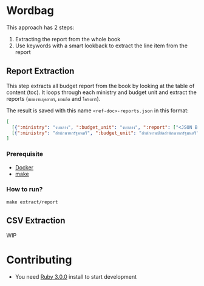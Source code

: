 # Wordbag

This approach has 2 steps:

1. Extracting the report from the whole book
2. Use keywords with a smart lookback to extract the line item from the report

## Report Extraction

This step extracts all budget report from the book by looking at the table of content (toc). It loops through each ministry and budget unit and extract the reports (`แผนงานบุคลากร`, `ผลผลิต` and `โครงการ`).

The result is saved with this name `<ref-doc>-reports.json` in this format:

```json
[
  [{":ministry": "งบกลาง", ":budget_unit": "งบกลาง", ":report": ["<JSON BLOB WITH COORDINATE FROM OCR>"] }],
  [{":ministry": "สำนักนายกรัฐมนตรี", ":budget_unit": "สำนักงานปลัดสำนักนายกรัฐมนตรี", ":report": ["<JSON BLOB WITH COORDINATE FROM OCR>"] }]
]
```

### Prerequisite
- [Docker](https://www.docker.com/)
- [make](https://www.gnu.org/software/make/)

### How to run?
```shell
make extract/report
```

## CSV Extraction

WIP

# Contributing

- You need [Ruby 3.0.0](https://www.ruby-lang.org/en/downloads/) install to start development

